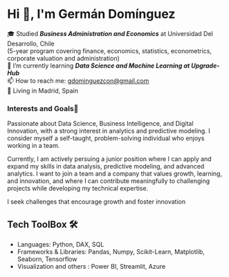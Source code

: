 # Hi 👋, I'm Germán Domínguez 

🎓 Studied ***Business Administration and Economics*** at Universidad Del Desarrollo, Chile <br/>
(5-year program covering finance, economics, statistics, econometrics, corporate valuation and administration) <br/>
🌱 I’m currently learning ***Data Science and Machine Learning at Upgrade-Hub*** <br/>
📫 How to reach me: gdominguezcon@gmail.com <br/>
📍 Living in Madrid, Spain

### Interests and Goals🌟
Passionate about Data Science, Business Intelligence, and Digital Innovation, with a strong interest in analytics and predictive modeling. I consider myself a self-taught, problem-solving individual who enjoys working in a team.


Currently, I am actively persuing a junior position where I can apply and expand my skills in data analysis, predictive modeling, and advanced analytics. I want to join a team and a company that values growth, learning, and innovation, and where I can contribute meaningfully to challenging projects while developing my technical expertise.

I seek challenges that encourage growth and foster innovation

## Tech ToolBox 🛠️

- Languages: Python, DAX, SQL
- Frameworks & Libraries: Pandas, Numpy, Scikit-Learn, Matplotlib, Seaborn, Tensorflow
- Visualization and others : Power BI, Streamlit, Azure



